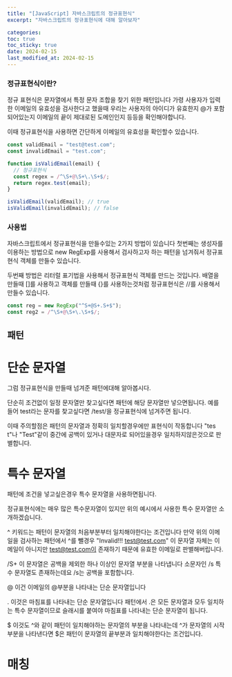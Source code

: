 ```yaml
---
title: "[JavaScript] 자바스크립트의 정규표현식"
excerpt: "자바스크립트의 정규표현식에 대해 알아보자"

categories:
toc: true
toc_sticky: true
date: 2024-02-15
last_modified_at: 2024-02-15
---
```


### 정규표현식이란?

정규 표현식은 문자열에서 특정 문자 조합을 찾기 위한 패턴입니다 가령 사용자가 입력한 이메일의 유효성을 검사한다고 했을때 우리는 사용자의 아이디가 유효한지 @가 포함되어있는지 이메일의 끝이 제대로된 도메인인지 등등을 확인해야합니다.

이때 정규표현식을 사용하면 간단하게 이메일의 유효성을 확인할수 있습니다.

```js
const validEmail = "test@test.com";
const invalidEmail = "test.com";

function isValidEmail(email) {
  // 정규표현식
  const regex = /^\S+@\S+\.\S+$/;
  return regex.test(email);
}

isValidEmail(validEmail); // true
isValidEmail(invalidEmail); // false
```

### 사용법

자바스크립트에서 정규표현식을 만들수있는 2가지 방법이 있습니다 첫번째는 생성자를 이용하는 방법으로 new RegExp를 사용해서 검사하고자 하는 패턴을 넘겨줘서 정규표현식 객체를 만들수 있습니다.

두번째 방법은 리터럴 표기법을 사용해서 정규표현식 객체를 만드는 것입니다. 배열을 만들때 []를 사용하고 객체를 만들때 {}를 사용하는것처럼 정규표현식은 //를 사용해서 만들수 있습니다.

```js
const reg = new RegExp("^S+@S+.S+$");
const reg2 = /^\S+@\S+\.\S+$/;
```

## 패턴

# 단순 문자열

그럼 정규표현식을 만들때 넘겨준 패턴에대해 알아봅시다.

단순히 조건없이 일정 문자열만 찾고싶다면 패턴에 해당 문자열만 넣으면됩니다. 예를 들어 test라는 문자를 찾고싶다면 /test/을 정규표현식에 넘겨주면 됩니다.

이때 주의할점은 패턴의 문자열과 정확히 일치할경우에만 표현식이 작동합니다 "tes t"나 "Test"같이 중간에 공백이 있거나 대문자로 되어있을경우 일치하지않은것으로 판별합니다.

# 특수 문자열

패턴에 조건을 넣고싶은경우 특수 문자열을 사용하면됩니다.

정규표현식에는 매우 많은 특수문자열이 있지만 위의 예시에서 사용한 특수 문자열만 소개하겠습니다.

^ 키워드는 패턴이 문자열의 처음부분부터 일치해야한다는 조건입니다 만약 위의 이메일을 검사하는 패턴에서 ^를 뺄경우 "Invalid!!! test@test.com" 이 문자열 자체는 이메일이 아니지만 test@test.com이 존재하기 때문에
유효한 이메일로 판별해버립니다.

/S+ 이 문자열은 공백을 제외한 하나 이상인 문자열 부분을 나타냅니다 소문자인 /s 특수 문자열도 존재하는데요 /s는 공백을 포함합니다.

@ 이건 이메일의 @부분을 나타내는 단순 문자열입니다

\. 이것은 마침표를 나타내는 단순 문자열입니다 패턴에서 .은 모든 문자열과 모두 일치하는 특수 문자열이므로 슬래시를 붙여야 마침표를 나타내는 단순 문자열이 됩니다.

$ 이것도 ^와 같이 패턴이 일치해야하는 문자열의 부분을 나타내는데 ^가 문자열의 시작부분을 나타낸다면 $은 패턴이 문자열의 끝부분과 일치해야한다는 조건입니다.

# 매칭
